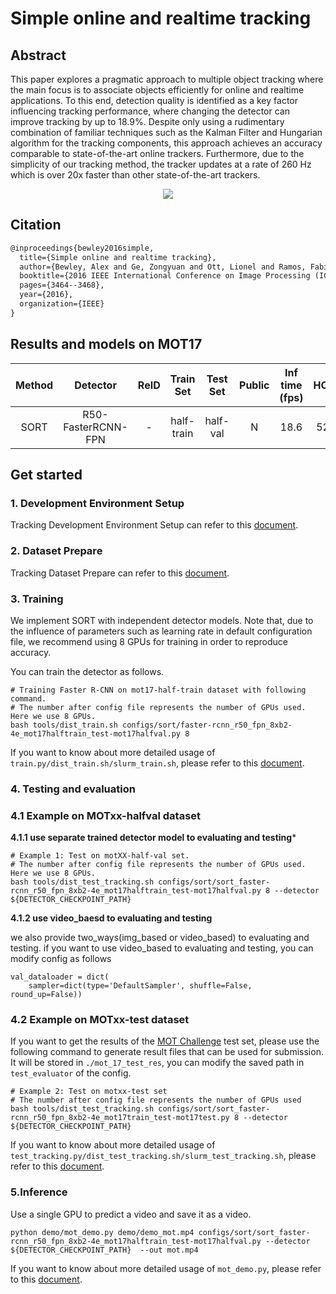 # Simple online and realtime tracking

## Abstract

<!-- [ABSTRACT] -->

This paper explores a pragmatic approach to multiple object tracking where the main focus is to associate objects
efficiently for online and realtime applications. To this end, detection quality is identified as a key factor
influencing tracking performance, where changing the detector can improve tracking by up to 18.9%. Despite only using a
rudimentary combination of familiar techniques such as the Kalman Filter and Hungarian algorithm for the tracking
components, this approach achieves an accuracy comparable to state-of-the-art online trackers. Furthermore, due to the
simplicity of our tracking method, the tracker updates at a rate of 260 Hz which is over 20x faster than other
state-of-the-art trackers.

<!-- [IMAGE] -->

<div align="center">
  <img src="https://user-images.githubusercontent.com/99722489/176848133-d6621813-7b8f-4b25-96cd-2fbcc87983ce.png"/>
</div>

## Citation

<!-- [ALGORITHM] -->

```latex
@inproceedings{bewley2016simple,
  title={Simple online and realtime tracking},
  author={Bewley, Alex and Ge, Zongyuan and Ott, Lionel and Ramos, Fabio and Upcroft, Ben},
  booktitle={2016 IEEE International Conference on Image Processing (ICIP)},
  pages={3464--3468},
  year={2016},
  organization={IEEE}
}
```

## Results and models on MOT17

| Method |      Detector      | ReID | Train Set  | Test Set | Public | Inf time (fps) | HOTA | MOTA | IDF1 |  FP   |  FN   | IDSw. |                                     Config                                     |                                                       Download                                                       |
|:------:|:------------------:|:----:|:----------:|:--------:|:------:|:--------------:|:----:|:----:|:----:|:-----:|:-----:|:-----:|:------------------------------------------------------------------------------:|:--------------------------------------------------------------------------------------------------------------------:|
|  SORT  | R50-FasterRCNN-FPN |  -   | half-train | half-val |   N    |      18.6      | 52.0 | 62.0 | 57.8 | 15150 | 40410 | 5847  | [config](sort_faster-rcnn_r50_fpn_8xb2-4e_mot17halftrain_test-mot17halfval.py) | [detector](https://download.openmmlab.com/mmtracking/mot/faster_rcnn/faster-rcnn_r50_fpn_4e_mot17-half-64ee2ed4.pth) |

## Get started

### 1. Development Environment Setup

Tracking Development Environment Setup can refer to this [document](../../docs/en/get_started.md).

### 2. Dataset Prepare

Tracking Dataset Prepare can refer to this [document](../../docs/en/user_guides/tracking_dataset_prepare.md).

### 3. Training

We implement SORT with independent detector models.
Note that, due to the influence of parameters such as learning rate in default configuration file,
we recommend using 8 GPUs for training in order to reproduce accuracy.

You can train the detector as follows.

```shell script
# Training Faster R-CNN on mot17-half-train dataset with following command.
# The number after config file represents the number of GPUs used. Here we use 8 GPUs.
bash tools/dist_train.sh configs/sort/faster-rcnn_r50_fpn_8xb2-4e_mot17halftrain_test-mot17halfval.py 8
```

If you want to know about more detailed usage of `train.py/dist_train.sh/slurm_train.sh`,
please refer to this [document](../../docs/en/user_guides/tracking_train_test.md).

### 4. Testing and evaluation

### 4.1 Example on MOTxx-halfval dataset

**4.1.1 use separate trained detector model to evaluating and testing**\*

```shell script
# Example 1: Test on motXX-half-val set.
# The number after config file represents the number of GPUs used. Here we use 8 GPUs.
bash tools/dist_test_tracking.sh configs/sort/sort_faster-rcnn_r50_fpn_8xb2-4e_mot17halftrain_test-mot17halfval.py 8 --detector ${DETECTOR_CHECKPOINT_PATH}
```

**4.1.2 use video_baesd to evaluating and testing**

we also provide two_ways(img_based or video_based) to evaluating and testing.
if you want to use video_based to evaluating and testing, you can modify config as follows

```
val_dataloader = dict(
    sampler=dict(type='DefaultSampler', shuffle=False, round_up=False))
```

### 4.2 Example on MOTxx-test dataset

If you want to get the results of the [MOT Challenge](https://motchallenge.net/) test set,
please use the following command to generate result files that can be used for submission.
It will be stored in `./mot_17_test_res`, you can modify the saved path in `test_evaluator` of the config.

```shell script
# Example 2: Test on motxx-test set
# The number after config file represents the number of GPUs used
bash tools/dist_test_tracking.sh configs/sort/sort_faster-rcnn_r50_fpn_8xb2-4e_mot17train_test-mot17test.py 8 --detector ${DETECTOR_CHECKPOINT_PATH}
```

If you want to know about more detailed usage of `test_tracking.py/dist_test_tracking.sh/slurm_test_tracking.sh`,
please refer to this [document](../../docs/en/user_guides/tracking_train_test.md).

### 5.Inference

Use a single GPU to predict a video and save it as a video.

```shell
python demo/mot_demo.py demo/demo_mot.mp4 configs/sort/sort_faster-rcnn_r50_fpn_8xb2-4e_mot17halftrain_test-mot17halfval.py --detector ${DETECTOR_CHECKPOINT_PATH}  --out mot.mp4
```

If you want to know about more detailed usage of `mot_demo.py`, please refer to
this [document](../../docs/en/user_guides/tracking_inference.md).

